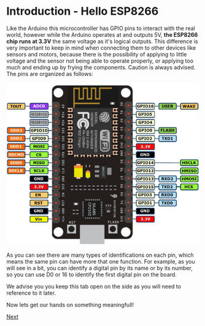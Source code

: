 # Introduction - Hello ESP8266

Like the Arduino this microcontroller has GPIO pins to interact with the real world, however while the Arduino operates at and outputs 5V, <strong>the ESP8266 chip runs at 3.3V</strong> the same voltage as it's logical outputs. This difference is very important to keep in mind when connecting them to other devices like sensors and motors, because there is the possibility of applying to little voltage and the sensor not being able to operate properly, or applying too much and ending up by frying the components. Caution is always advised. The pins are organized as follows:

![ESP8266 pinout](./images/esp8266.png)

As you can see there are many types of identifications on each pin, which means the same pin can have more that one function. For example, as you will see in a bit, you can identify a digital pin by its name or by its number, so you can use D0 or 16 to identify the first digital pin on the board.

We advise you you keep this tab open on the side as you will need to reference to it later.

Now lets get our hands on something meaningfull!

[Next](./helloworld.md)
